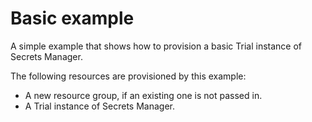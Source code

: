 # Basic example

A simple example that shows how to provision a basic Trial instance of Secrets Manager.

The following resources are provisioned by this example:

- A new resource group, if an existing one is not passed in.
- A Trial instance of Secrets Manager.
